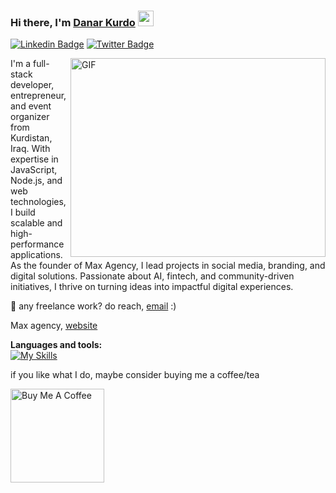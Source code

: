 ### Hi there, I'm <a href="https://facebook.com/danar.kurdo.1" target="_blank">Danar Kurdo</a> <img src="https://media.giphy.com/media/hvRJCLFzcasrR4ia7z/giphy.gif" width="25px">

[![Linkedin Badge](https://img.shields.io/badge/LinkedIn-0077B5?style=for-the-badge&logo=linkedin&logoColor=white)](https://linkedin.com/in/danarkurdo1)
[![Twitter Badge](https://img.shields.io/badge/Twitter-1DA1F2?style=for-the-badge&logo=twitter&logoColor=white)](https://twitter.com/danarkurdo1)
<br />

<img align="right" alt="GIF" src="https://github.com/Gapur/Gapur/blob/master/coding.gif?raw=true" width="408" height="318" />
  
I'm a full-stack developer, entrepreneur, and event organizer from Kurdistan, Iraq. With expertise in JavaScript, Node.js, and web technologies, I build scalable and high-performance applications. As the founder of Max Agency, I lead projects in social media, branding, and digital solutions. Passionate about AI, fintech, and community-driven initiatives, I thrive on turning ideas into impactful digital experiences.

 💼 any freelance work? do reach, [email](mailto:danarkurdo@maxagency.com) :)
 
 Max agency, [website](https://maxagency.krd/)
 
 **Languages and tools:**  
 [![My Skills](https://skillicons.dev/icons?i=html,css,js,bootstrap,jquery,nodejs,express,git,github,mongodb,mysql,heroku,cpp,react,&perline=7)](https://skillicons.dev)

if you like what I do, maybe consider buying me a coffee/tea

<a href="https://www.buymeacoffee.com/danarkurdo1" target="_blank"><img src="https://cdn.buymeacoffee.com/buttons/v2/default-red.png" alt="Buy Me A Coffee" width="150" ></a>


